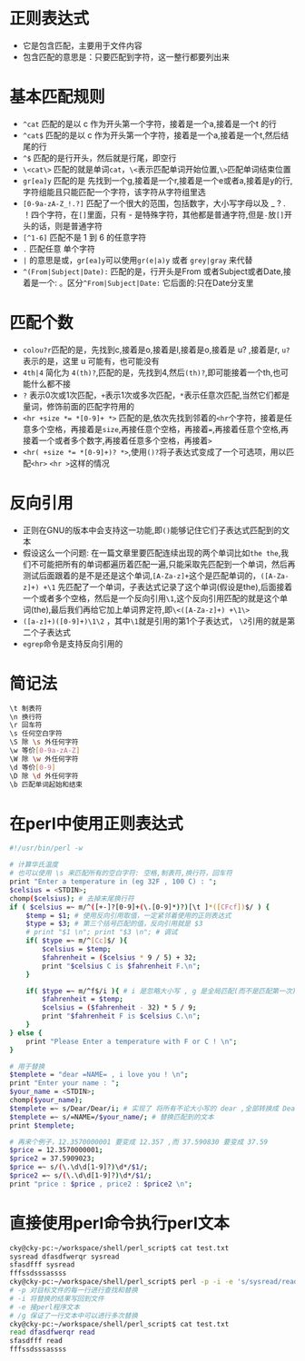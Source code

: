 # 正则表达式
- 它是包含匹配，主要用于文件内容
- 包含匹配的意思是：只要匹配到字符，这一整行都要列出来

# 基本匹配规则
- `^cat` 匹配的是以 c 作为开头第一个字符，接着是一个a,接着是一个t 的行
- `^cat$` 匹配的是以 c 作为开头第一个字符，接着是一个a,接着是一个t,然后结尾的行
- `^$` 匹配的是行开头，然后就是行尾，即空行
- `\<cat\>` 匹配的就是单词`cat`，`\<`表示匹配单词开始位置,`\>`匹配单词结束位置
- `gr[ea]y` 匹配的是 先找到一个g,接着是一个r,接着是一个e或者a,接着是y的行,字符组能且只能匹配一个字符，该字符从字符组里选
- `[0-9a-zA-Z_!.?]` 匹配了一个很大的范围，包括数字，大小写字母以及 _ ? . ！四个字符，在`[]`里面，只有 - 是特殊字符，其他都是普通字符,但是`-`放`[]`开头的话，则是普通字符
- `[^1-6]` 匹配不是 1 到 6 的任意字符
- `.` 匹配任意 单个字符
- `|` 的意思是或，`gr[ea]y`可以使用`gr(e|a)y` 或者 `grey|gray` 来代替
- `^(From|Subject|Date):` 匹配的是，行开头是From 或者Subject或者Date,接着是一个: 。区分`^From|Subject|Date:` 它后面的:只在Date分支里

# 匹配个数
- `colou?r`匹配的是，先找到c,接着是o,接着是l,接着是o,接着是 u? ,接着是r, `u?`表示的是，这里 u 可能有，也可能没有
- `4th|4` 简化为 `4(th)?`,匹配的是，先找到4,然后`(th)?`,即可能接着一个th,也可能什么都不接
- `?` 表示0次或1次匹配，`+`表示1次或多次匹配，`*`表示任意次匹配,当然它们都是量词，修饰前面的匹配字符用的
- `<hr +size *= *[0-9]+ *>` 匹配的是,依次先找到邻着的`<hr`个字符，接着是任意多个空格，再接着是`size`,再接任意个空格，再接着`=`,再接着任意个空格,再接着一个或者多个数字,再接着任意多个空格，再接着`>`
- `<hr( +size *= *[0-9]+)? *>`,使用`()?`将子表达式变成了一个可选项，用以匹配`<hr>` `<hr >`这样的情况

# 反向引用
- 正则在GNU的版本中会支持这一功能,即`()`能够记住它们子表达式匹配到的文本
- 假设这么一个问题: 在一篇文章里要匹配连续出现的两个单词比如`the the`,我们不可能把所有的单词都遍历着匹配一遍,只能采取先匹配到一个单词，然后再测试后面跟着的是不是还是这个单词,`[A-Za-z]+`这个是匹配单词的，`([A-Za-z]+) +\1` 先匹配了一个单词，子表达式记录了这个单词(假设是the),后面接着一个或者多个空格，然后是一个反向引用`\1`,这个反向引用匹配的就是这个单词(the),最后我们再给它加上单词界定符,即`\<([A-Za-z]+) +\1\>`
- `([a-z]+)([0-9]+)\1\2` ，其中`\1`就是引用的第1个子表达式， `\2`引用的就是第二个子表达式
- `egrep`命令是支持反向引用的

# 简记法
```bash
\t 制表符
\n 换行符
\r 回车符
\s 任何空白字符
\S 除 \s 外任何字符
\w 等价[0-9a-zA-Z]
\W 除 \w 外任何字符
\d 等价[0-9]
\D 除 \d 外任何字符
\b 匹配单词起始和结束
```



# 在perl中使用正则表达式
```bash
#!/usr/bin/perl -w

# 计算华氏温度
# 也可以使用 \s 来匹配所有的空白字符: 空格,制表符,换行符，回车符
print "Enter a temperature in (eg 32F , 100 C) : ";
$celsius = <STDIN>;
chomp($celsius); # 去掉末尾换行符
if ( $celsius =~ m/^([+-]?[0-9]+(\.[0-9]*)?)[\t ]*([CFcf])$/ ) {
	$temp = $1; # 使用反向引用取值，一定紧邻着使用的正则表达式
	$type = $3; # 第三个括号匹配的值，反向引用就是 $3
	# print "$1 \n"; print "$3 \n"; # 调试
	if( $type =~ m/^[Cc]$/ ){
		$celsius = $temp;
		$fahrenheit = ($celsius * 9 / 5) + 32;
		print "$celsius C is $fahrenheit F.\n";
	}

	if( $type =~ m/^f$/i ){ # i 是忽略大小写 , g 是全局匹配(而不是匹配第一次), x 表示宽松排列的表达式
		$fahrenheit = $temp;
		$celsius = ($fahrenheit - 32) * 5 / 9;
		print "$fahrenheit F is $celsius C.\n";
	}
} else {
	print "Please Enter a temperature with F or C ! \n";
}

# 用于替换
$templete = "dear =NAME= , i love you ! \n";
print "Enter your name : ";
$your_name = <STDIN>;
chomp($your_name);
$templete =~ s/Dear/Dear/i; # 实现了 将所有不论大小写的 dear ,全部转换成 Dear, /i 对于替换字符是没有影响的
$templete =~ s/=NAME=/$your_name/; # 替换匹配到的文本
print $templete;

# 再来个例子，12.3570000001 要变成 12.357 ,而 37.590830 要变成 37.59
$price = 12.3570000001;
$price2 = 37.5909023;
$price =~ s/(\.\d\d[1-9]?)\d*/$1/;
$price2 =~ s/(\.\d\d[1-9]?)\d*/$1/;
print "price : $price , price2 : $price2 \n";
```

直接使用perl命令执行perl文本
================================================================================
```bash
cky@cky-pc:~/workspace/shell/perl_script$ cat test.txt 
sysread dfasdfwerqr sysread
sfasdfff sysread
fffssdsssassss
cky@cky-pc:~/workspace/shell/perl_script$ perl -p -i -e 's/sysread/read/g' test.txt 
# -p 对目标文件的每一行进行查找和替换
# -i 将替换的结果写回到文件
# -e 接perl程序文本
# /g 保证了一行文本中可以进行多次替换
cky@cky-pc:~/workspace/shell/perl_script$ cat test.txt 
read dfasdfwerqr read
sfasdfff read
fffssdsssassss

```



























































